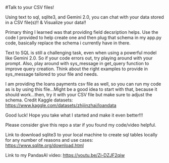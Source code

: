#Talk to your CSV files!

Using text to sql, sqlite3, and Gemini 2.0, you can chat with your data stored in a CSV file(s)!! & Visualize your data!!

Primary thing I learned was that providing field decsription helps.  Use the code I provided to help create one and then plug that schema in my app.py code, basically replace the schema i currently have in there.

Text to SQL is still a challenging task, even when using a powerful model like Gemini 2.0.  So if your code errors out, try playing around with your prompt.  Also, play around with sys_message in get_query function to improve query creation.  Think about the right examples to provide in sys_message tailored to your file and needs.

I am providing the loans payments csv file as well, so you can run my code as is by using this file...Might be a good idea to start with that, because it should work...then, try it with your CSV file but make sure to adjust the schema.  Credit Kaggle datasets:  https://www.kaggle.com/datasets/zhijinzhai/loandata



Good luck!  Hope you take what I started and make it even better!!!

Please consider give this repo a star if you found my code/video helpful.

Link to download sqlite3 to your local machine to create sql tables locally for any number of reasons and use cases:  https://www.sqlite.org/download.html

Link to my PandasAI video:  https://youtu.be/Zi-DZJF2qiw


